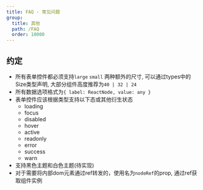 ```yaml
---
title: FAQ - 常见问题
group:
  title: 其他
  path: /FAQ
  order: 10000
---
```


## 约定

* 所有表单控件都必须支持`large` `small` 两种额外的尺寸, 可以通过types中的Size类型声明, 大部分组件高度推荐为`40 | 32 | 24`
* 所有数据选项格式为`{ label: ReactNode, value: any }`
* 表单控件应该根据类型支持以下态或其他衍生状态
    * loading
    * focus
    * disabled
    * hover
    * active
    * readonly
    * error
    * success
    * warn
* 支持黑色主题和白色主题(待实现)
* 对于需要将内部dom元素通过ref转发的，使用名为`nodeRef`的prop, 通过ref获取组件实例
